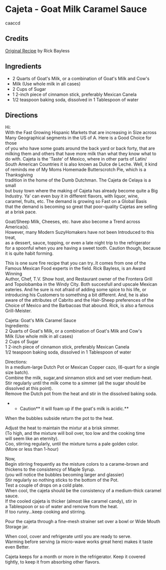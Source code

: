 # Cajeta - Goat Milk Caramel Sauce 

<!-- BEGIN content -->

caaccd

## Credits

[Original Recipe](http://groups.yahoo.com/group/TasteoftheIslands/message/1965 "http://groups.yahoo.com/group/TasteoftheIslands/message/1965") by Rick Bayless

## Ingredients

- 2 Quarts of Goat's Milk, or a combination of Goat's Milk and Cow's
- Milk (Use whole milk in all cases)
- 2 Cups of Sugar
- 1 2-inch piece of cinnamon stick, preferably Mexican Canela
- 1/2 teaspoon baking soda, dissolved in 1 Tablespoon of water

## Directions

Hi:  
With the Fast Growing Hispanic Markets that are increasing in Size across  
Many Geographical segments in the US of A. Here is a Good Choice for those  
of you who have some goats around the back yard or back forty, that are  
milking them and others that have more milk than what they know what to  
do with. Cajeta is the 'Taste' of Mexico, where in other parts of Latin/  
South American Countries it is also known as Dulce de Leche. Well, it kind  
of reminds me of My Moms Homemade Butterscrotch Pie, which is a Thanksgiving  
tradition in the home of the Dumb Dutchman. The Cajeta de Celaya is a small  
but busy town where the making of Cajeta has already become quite a Big  
Industry. Ya' can even buy it in different flavors, with liquor, wine,  
caramel, fruits, etc. The demand is growing so Fast on a Global Basis  
that the demand is becoming so great that poor-quality Cajetas are selling  
at a brisk pace.  
  
Goat/Sheep Milk, Cheeses, etc. have also become a Trend across America(s).  
However, many Modern SuzyHomakers have not been Introduced to this treat,  
as a dessert, sauce, topping, or even a late night trip to the refrigerator  
for a spoonful when you are having a sweet tooth. Caution though, because  
it is quite habit forming.  
  
This is one sure fire recipe that you can try..It comes from one of the  
Famous Mexican Food experts in the field. Rick Bayless, is an Award Winning  
Author, Chef, T.V. Show host, and Restaurant owner of the Frontera Grill  
and Topolobamba in the Windy City. Both succesfull and upscale Mexican  
eateries. And he sure is not afraid of adding some spice to his life, or  
introducing his Customers to something a bit different. And, he is also  
aware of the attributes of Cabrito and the Hair-Sheep preferences of the  
Choice of Mexico and the Barbacoas that abound. Rick, is also a famous  
Grill-Meister.  
  
  
Cajeta: Goat's Milk Caramel Sauce  
Ingredients:  
2 Quarts of Goat's Milk, or a combination of Goat's Milk and Cow's  
Milk (Use whole milk in all cases)  
2 Cups of Sugar  
1 2-inch piece of cinnamon stick, preferably Mexican Canela  
1/2 teaspoon baking soda, dissolved in 1 Tablespoon of water  
  
Directions:  
In a medium-large Dutch Pot or Mexican Copper cazo, (6-quart for a single  
size batch).  
Combine the milk, sugar,and sinnamon stick and set voer medium-heat.  
Stir regularly until the milk come to a simmer (all the sugar should be  
dissolved at this point).  
Remove the Dutch pot from the heat and stir in the dissolved baking soda.

- 
  - Caution\*\* it will foam up if the goat's milk is acidic.\*\*  

When the bubbles subside return the pot to the heat.  
  
Adjust the heat to maintain the mixtur at a brisk simmer.  
(To high, and the mixture will boil over, too low and the cooking time  
will seem like an eternity).  
Coo, stirring regularly, until the mixture turns a pale golden color.  
(More or less than 1-hour)  
  
Now,  
Begin stirring frequently as the misture colors to a carame-brown and  
thickens to the consistency of Maple Syrup.  
(you will notice the bubbles becoming larger and glassier)  
Stir regularly so nothing sticks to the bottom of the Pot.  
Test a couple of drops on a cold plate.  
When cool, the cajeta should be the consistency of a medium-thick caramel  
sauce.  
If the cooled cjajeta is thicker (almost like caramel candy), stir in  
a Tablespoon or so of water and remove from the heat.  
If too runny...keep cooking and stirring.  
  
Pour the cajeta through a fine-mesh strainer set over a bowl or Wide Mouth  
Storage jar.  
  
When cool, cover and refrigerate until you are ready to serve.  
Warming before serving (a micro-wave works great here) makes it taste  
even Better.  
  
Cajeta keeps for a month or more in the refrigerator. Keep it covered  
tightly, to keep it from absorbing other flavors.

<!-- Saved in parser cache with key mudabon_recipe:pcache:idhash:1545-0!1!0!0!!en!2 and timestamp 20071118131937 --><!-- END content -->

